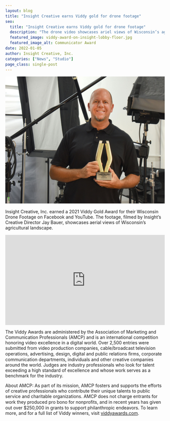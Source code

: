 ```yaml
---
layout: blog
title: "Insight Creative earns Viddy gold for drone footage"
seo:
  title: "Insight Creative earns Viddy gold for drone footage"
  description: "The drone video showcases ariel views of Wisconsin’s agricultural landscape."
  featured_image: viddy-award-on-insight-lobby-floor.jpg
  featured_image_alt: Communicator Award
date: 2022-01-05
author: Insight Creative, Inc.
categories: ["News", "Studio"]
page_class: single-post
---
```


![Insight Creative's Creative Director Jay Bauer holding Viddy award](Jay-bauer-with-Viddy-award.jpg)

Insight Creative, Inc. earned a 2021 Viddy Gold Award for their Wisconsin Drone Footage on Facebook and YouTube. The footage, filmed by Insight’s Creative Director Jay Bauer, showcases aerial views of Wisconsin’s agricultural landscape.

<div class="aspect-ratio">
<div class="wistia_responsive_padding" style="padding:56.25% 0 0 0;position:relative;"><div class="wistia_responsive_wrapper" style="height:100%;left:0;position:absolute;top:0;width:100%;"><iframe src="https://fast.wistia.net/embed/iframe/u8l2yk2ki6?videoFoam=true" title="Wisconsin Drone Footage Video" allow="autoplay; fullscreen" allowtransparency="true" frameborder="0" scrolling="no" class="wistia_embed" name="wistia_embed" msallowfullscreen width="100%" height="100%"></iframe></div></div>
<script src="https://fast.wistia.net/assets/external/E-v1.js" async></script>
</div>

The Viddy Awards are administered by the Association of Marketing and Communication Professionals (AMCP) and is an international competition honoring video excellence in a digital world. Over 2,500 entries were submitted from video production companies, cable/broadcast television operations, advertising, design, digital and public relations ﬁrms, corporate communication departments, individuals and other creative companies around the world. Judges are industry professionals who look for talent exceeding a high standard of excellence and whose work serves as a benchmark for the industry.

About AMCP: As part of its mission, AMCP fosters and supports the efforts of creative professionals who contribute their unique talents to public service and charitable organizations. AMCP does not charge entrants for work they produced pro bono for nonproﬁts, and in recent years has given out over $250,000 in grants to support philanthropic endeavors. To learn more, and for a full list of Viddy winners, visit <a href="https://viddyawards.com" target="_blank" rel="noopener noreferrer">viddyawards.com</a>.
